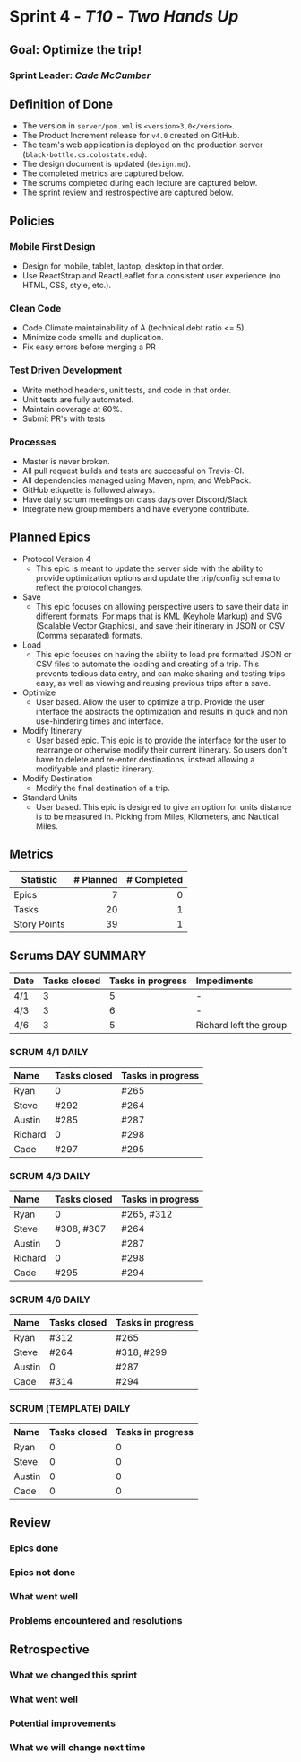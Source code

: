 # Sprint 4 - *T10* - *Two Hands Up*

## Goal: Optimize the trip!
### Sprint Leader: *Cade McCumber*


## Definition of Done

* The version in `server/pom.xml` is `<version>3.0</version>`.
* The Product Increment release for `v4.0` created on GitHub.
* The team's web application is deployed on the production server (`black-bottle.cs.colostate.edu`).
* The design document is updated (`design.md`).
* The completed metrics are captured below.
* The scrums completed during each lecture are captured below.
* The sprint review and restrospective are captured below.


## Policies

### Mobile First Design
* Design for mobile, tablet, laptop, desktop in that order.
* Use ReactStrap and ReactLeaflet for a consistent user experience (no HTML, CSS, style, etc.).

### Clean Code
* Code Climate maintainability of A (technical debt ratio <= 5).
* Minimize code smells and duplication.
* Fix easy errors before merging a PR

### Test Driven Development
* Write method headers, unit tests, and code in that order.
* Unit tests are fully automated.
* Maintain coverage at 60%.
* Submit PR's with tests

### Processes
* Master is never broken. 
* All pull request builds and tests are successful on Travis-CI.
* All dependencies managed using Maven, npm, and WebPack.
* GitHub etiquette is followed always.
* Have daily scrum meetings on class days over Discord/Slack
* Integrate new group members and have everyone contribute.


## Planned Epics
* Protocol Version 4 
    - This epic is meant to update the server side with the ability to provide optimization
    options and update the trip/config schema to reflect the protocol changes.
* Save
    - This epic focuses on allowing perspective users to save their data in different formats. 
    For maps that is KML (Keyhole Markup) and SVG (Scalable Vector Graphics), and save their 
    itinerary in JSON or CSV (Comma separated) formats.
* Load 
    - This epic focuses on having the ability to load pre formatted JSON or CSV files to automate
     the loading and creating of a trip. This prevents tedious data entry, and can make sharing 
     and testing trips easy, as well as viewing and reusing previous trips after a save.
* Optimize
    - User based. Allow the user to optimize a trip. Provide the user interface the 
    abstracts the optimization and results in quick and non use-hindering times and interface.
* Modify Itinerary 
    - User based epic. This epic is to provide the interface for the user to rearrange or otherwise
    modify their current itinerary. So users don't have to delete and re-enter destinations, instead 
    allowing a modifyable and plastic itinerary.
* Modify Destination
    - Modify the final destination of a trip.
* Standard Units
    - User based. This epic is designed to give an option for units distance is to be measured in. 
    Picking from Miles, Kilometers, and Nautical Miles.



## Metrics

| Statistic | # Planned | # Completed |
| --- | ---: | ---: |
| Epics | 7 | 0 |
| Tasks |  20   | 1 | 
| Story Points |  39  | 1 | 


## Scrums DAY SUMMARY

| Date | Tasks closed  | Tasks in progress | Impediments |
| :--- | :--- | :--- | :--- |
| 4/1 | 3 | 5 | - | 
| 4/3 | 3 | 6 | - | 
| 4/6 | 3 | 5 | Richard left the group |

### SCRUM 4/1 DAILY
| Name | Tasks closed  | Tasks in progress |
| :--- | :--- | :--- |
| Ryan | 0 | #265 |
| Steve | #292 | #264 |
| Austin | #285 | #287 |
| Richard | 0 | #298 |
| Cade | #297 | #295 |

### SCRUM 4/3 DAILY
| Name | Tasks closed  | Tasks in progress |
| :--- | :--- | :--- |
| Ryan | 0 | #265, #312 |
| Steve | #308, #307 | #264 |
| Austin | 0| #287 |
| Richard | 0 | #298 |
| Cade | #295 | #294 |

### SCRUM 4/6 DAILY
| Name | Tasks closed  | Tasks in progress |
| :--- | :--- | :--- |
| Ryan | #312 | #265 |
| Steve | #264 | #318, #299 |
| Austin | 0 | #287 |
| Cade | #314 | #294 |

### SCRUM (TEMPLATE) DAILY
| Name | Tasks closed  | Tasks in progress |
| :--- | :--- | :--- |
| Ryan | 0 | 0 |
| Steve | 0 | 0 |
| Austin | 0 | 0 |
| Cade | 0 | 0 |

## Review

### Epics done  

### Epics not done 

### What went well

### Problems encountered and resolutions


## Retrospective

### What we changed this sprint

### What went well

### Potential improvements

### What we will change next time

